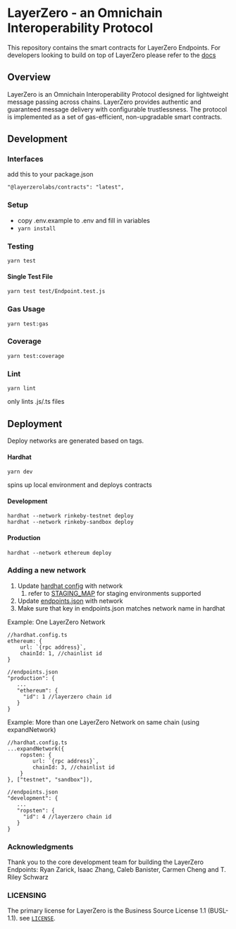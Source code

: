 # LayerZero - an Omnichain Interoperability Protocol

This repository contains the smart contracts for LayerZero Endpoints. For developers looking to build on top of LayerZero please refer to the [docs](https://layerzero.gitbook.io/docs/) 

## Overview
LayerZero is an Omnichain Interoperability Protocol designed for lightweight message passing across chains. LayerZero provides authentic and guaranteed message delivery with configurable trustlessness. The protocol is implemented as a set of gas-efficient, non-upgradable smart contracts.

## Development
### Interfaces
add this to your package.json

`
    "@layerzerolabs/contracts": "latest",
`
### Setup
- copy .env.example to .env and fill in variables
- `yarn install`
### Testing
`yarn test`
#### Single Test File
`yarn test test/Endpoint.test.js`
### Gas Usage
`yarn test:gas`
### Coverage
`yarn test:coverage`
### Lint
`yarn lint`

only lints .js/.ts files

## Deployment

Deploy networks are generated based on tags.

#### Hardhat
`yarn dev`

spins up local environment and deploys contracts 

#### Development
```
hardhat --network rinkeby-testnet deploy
hardhat --network rinkeby-sandbox deploy
```

#### Production
```
hardhat --network ethereum deploy
```

### Adding a new network
1. Update [hardhat config](hardhat.config.ts) with network
   1. refer to [STAGING_MAP](utils/deploy.js) for staging environments supported 
2. Update [endpoints.json](constants/endpoints.json) with network
3. Make sure that key in endpoints.json matches network name in hardhat

Example: One LayerZero Network
```
//hardhat.config.ts
ethereum: {
    url: `{rpc address}`,
    chainId: 1, //chainlist id
}

//endpoints.json
"production": {
   ...
   "ethereum": {
     "id": 1 //layerzero chain id
   }
}
```

Example: More than one LayerZero Network on same chain (using expandNetwork)
```
//hardhat.config.ts
...expandNetwork({
    ropsten: {
        url: `{rpc address}`,
        chainId: 3, //chainlist id
    }
}, ["testnet", "sandbox"]),

//endpoints.json
"development": {
   ...
   "ropsten": {
     "id": 4 //layerzero chain id
   }
}
```
### Acknowledgments

Thank you to the core development team for building the LayerZero Endpoints: Ryan Zarick, Isaac Zhang, Caleb Banister, Carmen Cheng and T. Riley Schwarz 


### LICENSING
The primary license for LayerZero is the Business Source License 1.1 (BUSL-1.1). see [`LICENSE`](./LICENSE).
